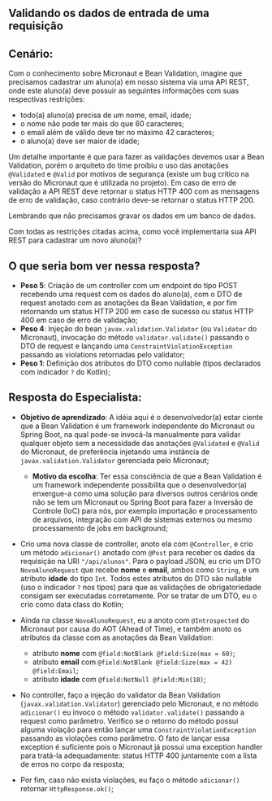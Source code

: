 ## Validando os dados de entrada de uma requisição

## Cenário:

Com o conhecimento sobre Micronaut e Bean Validation, imagine que precisamos cadastrar um aluno(a) em nosso sistema via uma API REST, onde este aluno(a) deve possuir as seguintes informações com suas respectivas restrições:

- todo(a) aluno(a) precisa de um nome, email, idade;
- o nome não pode ter mais do que 60 caracteres;
- o email além de válido deve ter no máximo 42 caracteres;
- o aluno(a) deve ser maior de idade;

Um detalhe importante é que para fazer as validações devemos usar a Bean Validation, porém o arquiteto do time proibiu o uso das anotações `@Validated` e `@Valid` por motivos de segurança (existe um bug critico na versão do Micronaut que é utilizada no projeto). Em caso de erro de validação a API REST deve retornar o status HTTP 400 com as mensagens de erro de validação, caso contrário deve-se retornar o status HTTP 200.

Lembrando que não precisamos gravar os dados em um banco de dados.

Com todas as restrições citadas acima, como você implementaria sua API REST para cadastrar um novo aluno(a)?

## O que seria bom ver nessa resposta?

- **Peso 5**: Criação de um controller com um endpoint do tipo POST recebendo uma request com os dados do aluno(a), com o DTO de request anotado com as anotações da Bean Validation, e por fim retornando um status HTTP 200 em caso de sucesso ou status HTTP 400 em caso de erro de validação;
- **Peso 4**: Injeção do bean `javax.validation.Validator` (ou `Validator` do Micronaut), invocação do método `validator.validate()` passando o DTO de request e lançando uma `ConstraintViolationException` passando as violations retornadas pelo validator;
- **Peso 1**: Definição dos atributos do DTO como nullable (tipos declarados com indicador `?` do Kotlin);

## Resposta do Especialista:

- **Objetivo de aprendizado**: A idéia aqui é o desenvolvedor(a) estar ciente que a Bean Validation é um framework independente do Micronaut ou Spring Boot, na qual pode-se invocá-la manualmente para validar qualquer objeto sem a necessidade das anotações `@Validated` e `@Valid` do Micronaut, de preferência injetando uma instância de `javax.validation.Validator` gerenciada pelo Micronaut;
    - **Motivo da escolha**: Ter essa consciência de que a Bean Validation é um framework independente possibilita que o desenvolvedor(a) enxergue-a como uma solução para diversos outros cenários onde não se tem um Micronaut ou Spring Boot para fazer a Inversão de Controle (IoC) para nós, por exemplo importação e processamento de arquivos, integração com API de sistemas externos ou mesmo processamento de jobs em background;

- Crio uma nova classe de controller, anoto ela com `@Controller`, e crio um método `adicionar()` anotado com `@Post` para receber os dados da requisição na URI `"/api/alunos"`. Para o payload JSON, eu crio um DTO `NovoAlunoRequest` que recebe **nome** e **email**, ambos como `String`, e um atributo **idade** do tipo `Int`. Todos estes atributos do DTO são nullable (uso o indicador `?` nos tipos) para que as validações de obrigatoriedade consigam ser executadas corretamente. Por se tratar de um DTO, eu o crio como data class do Kotlin;

- Ainda na classe `NovoAlunoRequest`, eu a anoto com `@Introspected` do Micronaut por causa do AOT (Ahead of Time), e também anoto os atributos da classe com as anotações da Bean Validation:
    - atributo **nome** com `@field:NotBlank @field:Size(max = 60)`;
    - atributo **email** com `@field:NotBlank @field:Size(max = 42) @field:Email`;
    - atributo **idade** com `@field:NotNull @field:Min(18)`;

- No controller, faço a injeção do validator da Bean Validation (`javax.validation.Validator`) gerenciado pelo Micronaut, e no método `adicionar()` eu invoco o método `validator.validate()` passando a request como parâmetro. Verifico se o retorno do método possui alguma violação para então lançar uma `ConstraintViolationException` passando as violações como parâmetro. O fato de lançar essa exception é suficiente pois o Micronaut já possui uma exception handler para tratá-la adequadamente: status HTTP 400 juntamente com a lista de erros no corpo da resposta;

- Por fim, caso não exista violações, eu faço o método `adicionar()` retornar `HttpResponse.ok()`;